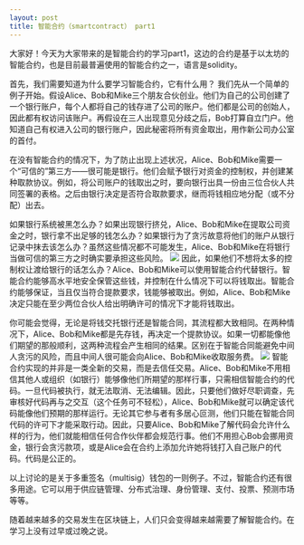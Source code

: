 ```yaml
---
layout: post
title: 智能合约（smartcontract） part1
---
```

大家好！今天为大家带来的是智能合约的学习part1，这边的合约是基于以太坊的智能合约，也是目前最普遍使用的智能合约之一，语言是solidity。

首先，我们需要知道为什么要学习智能合约，它有什么用？
我们先从一个简单的例子开始。假设Alice、Bob和Mike三个朋友合伙创业。他们为自己的公司创建了一个银行账户，每个人都将自己的钱存进了公司的账户。他们都是公司的创始人，因此都有权访问该账户。再假设在三人出现意见分歧之后，Bob打算自立门户。他知道自己有权进入公司的银行账户，因此秘密将所有资金取出，用作新公司办公室的首付。

在没有智能合约的情况下，为了防止出现上述状况，Alice、Bob和Mike需要一个“可信的”第三方——很可能是银行。他们会赋予银行对资金的控制权，并创建某种取款协议。例如，将公司账户的钱取出之时，要向银行出具一份由三位合伙人共同签署的表格。之后由银行决定是否符合取款要求，继而将钱相应地分配（或不分配）出去。

如果银行系统被黑怎么办？如果出现银行挤兑，Alice、Bob和Mike在提取公司资金之时，银行拿不出足够的钱怎么办？如果银行为了贪污故意将他们的账户从银行记录中抹去该怎么办？虽然这些情况都不可能发生，Alice、Bob和Mike在将银行当做可信的第三方之时确实要承担这些风险。
![](https://ftp.bmp.ovh/imgs/2019/09/2a59c1ae4cbf668a.png)
因此，如果他们不想将太多的控制权让渡给银行的话怎么办？Alice、Bob和Mike可以使用智能合约代替银行。智能合约能够高水平地安全保管这些钱，并控制在什么情况下可以将钱取出。智能合约能够保证，当且仅当符合提款要求，钱能够被取出。例如，Alice、Bob和Mike决定只能在至少两位合伙人给出明确许可的情况下才能将钱取出。

你可能会觉得，无论是将钱交托银行还是智能合同，其流程都大致相同。在两种情况下，Alice、Bob和Mike都是先存钱，再决定一个提款协议。如果一切都能像他们期望的那般顺利，这两种流程会产生相同的结果。区别在于智能合同能避免中间人贪污的风险，而且中间人很可能会向Alice、Bob和Mike收取服务费。
![](https://ftp.bmp.ovh/imgs/2019/09/7a1e75bcde7d5dd9.jpg)
智能合约实现的并非是一类全新的交易，而是去信任交易。Alice、Bob和Mike不用相信其他人或组织（如银行）能够像他们所期望的那样行事，只需相信智能合约的代码。一旦代码被执行，就无法取消、无法编辑。因此，只要他们做好尽职调查，先审核好代码再与之交互（这个任务可不轻松），Alice、Bob和Mike就可以确定该代码能像他们预期的那样运行。无论其它参与者有多居心叵测，他们只能在智能合同代码的许可下才能采取行动。因此，只要Alice、Bob和Mike了解代码会允许什么样的行为，他们就能相信任何合作伙伴都会规范行事。他们不用担心Bob会挪用资金，银行会贪污款项，或是Alice会在合约上添加允许她将钱打入自己账户的代码。代码是公正的。

以上讨论的是关于多重签名（multisig）钱包的一则例子。不过，智能合约还有很多用途。它可以用于供应链管理、分布式治理、身份管理、支付、投票、预测市场等等。

随着越来越多的交易发生在区块链上，人们只会变得越来越需要了解智能合约。在学习上没有过早或过晚之说。

